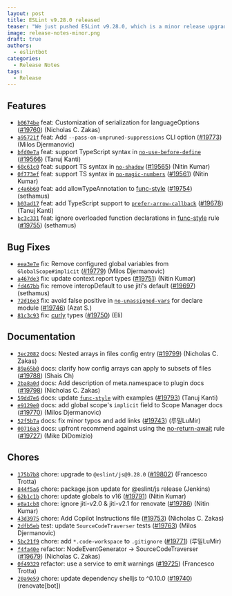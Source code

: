 ```yaml
---
layout: post
title: ESLint v9.28.0 released
teaser: "We just pushed ESLint v9.28.0, which is a minor release upgrade of ESLint. This release adds some new features and fixes several bugs found in the previous release."
image: release-notes-minor.png
draft: true
authors:
  - eslintbot
categories:
  - Release Notes
tags:
  - Release
---
```









## Features


* [`b0674be`](https://github.com/eslint/eslint/commit/b0674be94e4394401b4f668453a473572c321023) feat: Customization of serialization for languageOptions ([#19760](https://github.com/eslint/eslint/issues/19760)) (Nicholas C. Zakas)
* [`a95721f`](https://github.com/eslint/eslint/commit/a95721f1064fdbfe0e392b955ce3053a24551f80) feat: Add `--pass-on-unpruned-suppressions` CLI option ([#19773](https://github.com/eslint/eslint/issues/19773)) (Milos Djermanovic)
* [`bfd0e7a`](https://github.com/eslint/eslint/commit/bfd0e7a39535b3c1ddc742dfffa6bdcdc93079e2) feat: support TypeScript syntax in [`no-use-before-define`](/docs/rules/no-use-before-define) ([#19566](https://github.com/eslint/eslint/issues/19566)) (Tanuj Kanti)
* [`68c61c0`](https://github.com/eslint/eslint/commit/68c61c093a885623e48f38026e3f3a05bfa403de) feat: support TS syntax in [`no-shadow`](/docs/rules/no-shadow) ([#19565](https://github.com/eslint/eslint/issues/19565)) (Nitin Kumar)
* [`0f773ef`](https://github.com/eslint/eslint/commit/0f773ef248af0301a410fee11e1b22174100cf6a) feat: support TS syntax in [`no-magic-numbers`](/docs/rules/no-magic-numbers) ([#19561](https://github.com/eslint/eslint/issues/19561)) (Nitin Kumar)
* [`c4a6b60`](https://github.com/eslint/eslint/commit/c4a6b6051889b1cb668d4d2ae29e9c27c74993d6) feat: add allowTypeAnnotation to [func-style](/docs/rules/func-style) ([#19754](https://github.com/eslint/eslint/issues/19754)) (sethamus)
* [`b03ad17`](https://github.com/eslint/eslint/commit/b03ad176f158afdd921f0af5126c398012b10559) feat: add TypeScript support to [`prefer-arrow-callback`](/docs/rules/prefer-arrow-callback) ([#19678](https://github.com/eslint/eslint/issues/19678)) (Tanuj Kanti)
* [`bc3c331`](https://github.com/eslint/eslint/commit/bc3c3313ce2719062805b6849d29f9a375cf23f2) feat: ignore overloaded function declarations in [func-style](/docs/rules/func-style) rule ([#19755](https://github.com/eslint/eslint/issues/19755)) (sethamus)






## Bug Fixes


* [`eea3e7e`](https://github.com/eslint/eslint/commit/eea3e7eb1ca84f9e8870e1190d65d5235d9d8429) fix: Remove configured global variables from `GlobalScope#implicit` ([#19779](https://github.com/eslint/eslint/issues/19779)) (Milos Djermanovic)
* [`a467de3`](https://github.com/eslint/eslint/commit/a467de39f6e509af95a7963904326635c1bf7116) fix: update context.report types ([#19751](https://github.com/eslint/eslint/issues/19751)) (Nitin Kumar)
* [`fd467bb`](https://github.com/eslint/eslint/commit/fd467bb892d735a4a8863beabd181a3f3152689a) fix: remove interopDefault to use jiti's default ([#19697](https://github.com/eslint/eslint/issues/19697)) (sethamus)
* [`72d16e3`](https://github.com/eslint/eslint/commit/72d16e3066aac2f1c74f4150ba43dfa8cf532584) fix: avoid false positive in [`no-unassigned-vars`](/docs/rules/no-unassigned-vars) for declare module ([#19746](https://github.com/eslint/eslint/issues/19746)) (Azat S.)
* [`81c3c93`](https://github.com/eslint/eslint/commit/81c3c936266474c2081f310098084bd0eb1768d2) fix: [curly](/docs/rules/curly) types ([#19750](https://github.com/eslint/eslint/issues/19750)) (Eli)




## Documentation


* [`3ec2082`](https://github.com/eslint/eslint/commit/3ec208233f29c161aae8f99f9f091e371fe83a62) docs: Nested arrays in files config entry ([#19799](https://github.com/eslint/eslint/issues/19799)) (Nicholas C. Zakas)
* [`89a65b0`](https://github.com/eslint/eslint/commit/89a65b07f6171a860284b62d97c8b3edf312b98c) docs: clarify how config arrays can apply to subsets of files ([#19788](https://github.com/eslint/eslint/issues/19788)) (Shais Ch)
* [`2ba8a0d`](https://github.com/eslint/eslint/commit/2ba8a0d75c7a8e6aa4798275126698be40391d37) docs: Add description of meta.namespace to plugin docs ([#19798](https://github.com/eslint/eslint/issues/19798)) (Nicholas C. Zakas)
* [`59dd7e6`](https://github.com/eslint/eslint/commit/59dd7e6b28507053bde985ea2311dca8ec0db681) docs: update [`func-style`](/docs/rules/func-style) with examples ([#19793](https://github.com/eslint/eslint/issues/19793)) (Tanuj Kanti)
* [`e9129e0`](https://github.com/eslint/eslint/commit/e9129e0799d068c377d63d59a0a800e7d1fea8dd) docs: add global scope's `implicit` field to Scope Manager docs ([#19770](https://github.com/eslint/eslint/issues/19770)) (Milos Djermanovic)
* [`52f5b7a`](https://github.com/eslint/eslint/commit/52f5b7a0af48a2f143f0bccfd4e036025b08280d) docs: fix minor typos and add links ([#19743](https://github.com/eslint/eslint/issues/19743)) (루밀LuMir)
* [`00716a3`](https://github.com/eslint/eslint/commit/00716a339ede24ed5a76aceed833f38a6c4e8d3a) docs: upfront recommend against using the [no-return-await](/docs/rules/no-return-await) rule ([#19727](https://github.com/eslint/eslint/issues/19727)) (Mike DiDomizio)








## Chores


* [`175b7b8`](https://github.com/eslint/eslint/commit/175b7b83fcdc8f3f84821510dd7e04d120402317) chore: upgrade to `@eslint/js@9.28.0` ([#19802](https://github.com/eslint/eslint/issues/19802)) (Francesco Trotta)
* [`844f5a6`](https://github.com/eslint/eslint/commit/844f5a69dc78ca38f856c137e061e8facc9d00ba) chore: package.json update for @eslint/js release (Jenkins)
* [`62b1c1b`](https://github.com/eslint/eslint/commit/62b1c1bc7981798c3aec2dd430c200c797a25629) chore: update globals to v16 ([#19791](https://github.com/eslint/eslint/issues/19791)) (Nitin Kumar)
* [`e8a1cb8`](https://github.com/eslint/eslint/commit/e8a1cb8f7fbc18efa589bfedea5326de636b4868) chore: ignore jiti-v2.0 & jiti-v2.1 for renovate ([#19786](https://github.com/eslint/eslint/issues/19786)) (Nitin Kumar)
* [`43d3975`](https://github.com/eslint/eslint/commit/43d39754b6d315954f46a70dbd53d1fa0eea1619) chore: Add Copilot Instructions file ([#19753](https://github.com/eslint/eslint/issues/19753)) (Nicholas C. Zakas)
* [`2dfb5eb`](https://github.com/eslint/eslint/commit/2dfb5ebef4c14d552d10a6c7c2c2ce376e63654a) test: update `SourceCodeTraverser` tests ([#19763](https://github.com/eslint/eslint/issues/19763)) (Milos Djermanovic)
* [`5bc21f9`](https://github.com/eslint/eslint/commit/5bc21f9e8e00f9e49442d1b6520b307ce94f3518) chore: add `*.code-workspace` to `.gitignore` ([#19771](https://github.com/eslint/eslint/issues/19771)) (루밀LuMir)
* [`f4fa40e`](https://github.com/eslint/eslint/commit/f4fa40eb4bd6f4dba3b2e7fff259d0780ef6becf) refactor: NodeEventGenerator -> SourceCodeTraverser ([#19679](https://github.com/eslint/eslint/issues/19679)) (Nicholas C. Zakas)
* [`0f49329`](https://github.com/eslint/eslint/commit/0f49329b4a7f91714f2cd1e9ce532d32202c47f4) refactor: use a service to emit warnings ([#19725](https://github.com/eslint/eslint/issues/19725)) (Francesco Trotta)
* [`20a9e59`](https://github.com/eslint/eslint/commit/20a9e59438fde3642ab058cc55ee1b9fa02b6391) chore: update dependency shelljs to ^0.10.0 ([#19740](https://github.com/eslint/eslint/issues/19740)) (renovate[bot])


